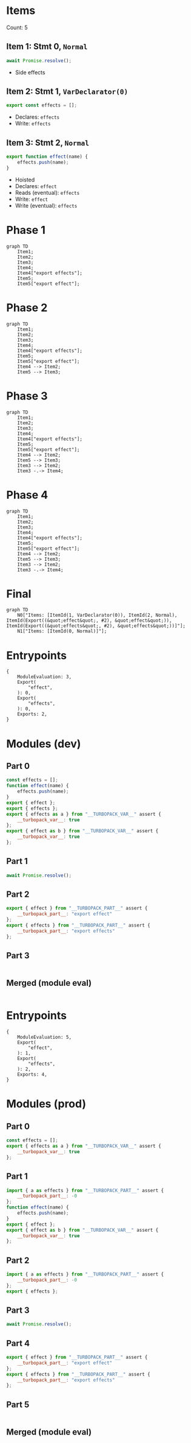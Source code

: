 # Items

Count: 5

## Item 1: Stmt 0, `Normal`

```js
await Promise.resolve();

```

- Side effects

## Item 2: Stmt 1, `VarDeclarator(0)`

```js
export const effects = [];

```

- Declares: `effects`
- Write: `effects`

## Item 3: Stmt 2, `Normal`

```js
export function effect(name) {
    effects.push(name);
}

```

- Hoisted
- Declares: `effect`
- Reads (eventual): `effects`
- Write: `effect`
- Write (eventual): `effects`

# Phase 1
```mermaid
graph TD
    Item1;
    Item2;
    Item3;
    Item4;
    Item4["export effects"];
    Item5;
    Item5["export effect"];
```
# Phase 2
```mermaid
graph TD
    Item1;
    Item2;
    Item3;
    Item4;
    Item4["export effects"];
    Item5;
    Item5["export effect"];
    Item4 --> Item2;
    Item5 --> Item3;
```
# Phase 3
```mermaid
graph TD
    Item1;
    Item2;
    Item3;
    Item4;
    Item4["export effects"];
    Item5;
    Item5["export effect"];
    Item4 --> Item2;
    Item5 --> Item3;
    Item3 --> Item2;
    Item3 -.-> Item4;
```
# Phase 4
```mermaid
graph TD
    Item1;
    Item2;
    Item3;
    Item4;
    Item4["export effects"];
    Item5;
    Item5["export effect"];
    Item4 --> Item2;
    Item5 --> Item3;
    Item3 --> Item2;
    Item3 -.-> Item4;
```
# Final
```mermaid
graph TD
    N0["Items: [ItemId(1, VarDeclarator(0)), ItemId(2, Normal), ItemId(Export((&quot;effect&quot;, #2), &quot;effect&quot;)), ItemId(Export((&quot;effects&quot;, #2), &quot;effects&quot;))]"];
    N1["Items: [ItemId(0, Normal)]"];
```
# Entrypoints

```
{
    ModuleEvaluation: 3,
    Export(
        "effect",
    ): 0,
    Export(
        "effects",
    ): 0,
    Exports: 2,
}
```


# Modules (dev)
## Part 0
```js
const effects = [];
function effect(name) {
    effects.push(name);
}
export { effect };
export { effects };
export { effects as a } from "__TURBOPACK_VAR__" assert {
    __turbopack_var__: true
};
export { effect as b } from "__TURBOPACK_VAR__" assert {
    __turbopack_var__: true
};

```
## Part 1
```js
await Promise.resolve();

```
## Part 2
```js
export { effect } from "__TURBOPACK_PART__" assert {
    __turbopack_part__: "export effect"
};
export { effects } from "__TURBOPACK_PART__" assert {
    __turbopack_part__: "export effects"
};

```
## Part 3
```js

```
## Merged (module eval)
```js

```
# Entrypoints

```
{
    ModuleEvaluation: 5,
    Export(
        "effect",
    ): 1,
    Export(
        "effects",
    ): 2,
    Exports: 4,
}
```


# Modules (prod)
## Part 0
```js
const effects = [];
export { effects as a } from "__TURBOPACK_VAR__" assert {
    __turbopack_var__: true
};

```
## Part 1
```js
import { a as effects } from "__TURBOPACK_PART__" assert {
    __turbopack_part__: -0
};
function effect(name) {
    effects.push(name);
}
export { effect };
export { effect as b } from "__TURBOPACK_VAR__" assert {
    __turbopack_var__: true
};

```
## Part 2
```js
import { a as effects } from "__TURBOPACK_PART__" assert {
    __turbopack_part__: -0
};
export { effects };

```
## Part 3
```js
await Promise.resolve();

```
## Part 4
```js
export { effect } from "__TURBOPACK_PART__" assert {
    __turbopack_part__: "export effect"
};
export { effects } from "__TURBOPACK_PART__" assert {
    __turbopack_part__: "export effects"
};

```
## Part 5
```js

```
## Merged (module eval)
```js

```
